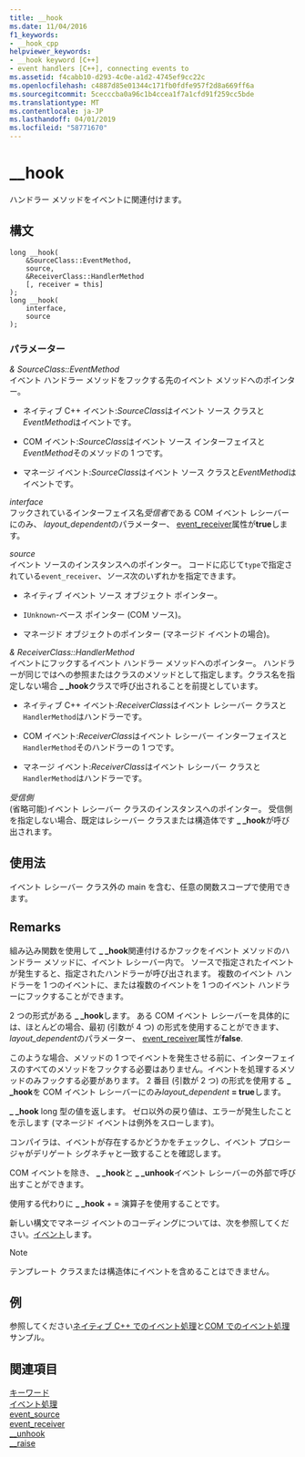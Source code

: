 ```yaml
---
title: __hook
ms.date: 11/04/2016
f1_keywords:
- __hook_cpp
helpviewer_keywords:
- __hook keyword [C++]
- event handlers [C++], connecting events to
ms.assetid: f4cabb10-d293-4c0e-a1d2-4745ef9cc22c
ms.openlocfilehash: c4887d85e01344c171fb0fdfe957f2d8a669ff6a
ms.sourcegitcommit: 5cecccba0a96c1b4ccea1f7a1cfd91f259cc5bde
ms.translationtype: MT
ms.contentlocale: ja-JP
ms.lasthandoff: 04/01/2019
ms.locfileid: "58771670"
---
```

# <a name="hook"></a>__hook

ハンドラー メソッドをイベントに関連付けます。

## <a name="syntax"></a>構文

```
long __hook(
    &SourceClass::EventMethod,
    source,
    &ReceiverClass::HandlerMethod
    [, receiver = this]
);
long __hook(
    interface,
    source
);
```

### <a name="parameters"></a>パラメーター

*& SourceClass::EventMethod*<br/>
イベント ハンドラー メソッドをフックする先のイベント メソッドへのポインター。

- ネイティブ C++ イベント:*SourceClass*はイベント ソース クラスと*EventMethod*はイベントです。

- COM イベント:*SourceClass*はイベント ソース インターフェイスと*EventMethod*そのメソッドの 1 つです。

- マネージ イベント:*SourceClass*はイベント ソース クラスと*EventMethod*はイベントです。

*interface*<br/>
フックされているインターフェイス名*受信者*である COM イベント レシーバーにのみ、 *layout_dependent*のパラメーター、 [event_receiver](../windows/attributes/event-receiver.md)属性が**true**します。

*source*<br/>
イベント ソースのインスタンスへのポインター。 コードに応じて`type`で指定されている`event_receiver`、*ソース*次のいずれかを指定できます。

- ネイティブ イベント ソース オブジェクト ポインター。

- `IUnknown`-ベース ポインター (COM ソース)。

- マネージド オブジェクトのポインター (マネージド イベントの場合)。

*& ReceiverClass::HandlerMethod*<br/>
イベントにフックするイベント ハンドラー メソッドへのポインター。 ハンドラーが同じではへの参照またはクラスのメソッドとして指定します。クラス名を指定しない場合 **_ _hook**クラスで呼び出されることを前提としています。

- ネイティブ C++ イベント:*ReceiverClass*はイベント レシーバー クラスと`HandlerMethod`はハンドラーです。

- COM イベント:*ReceiverClass*はイベント レシーバー インターフェイスと`HandlerMethod`そのハンドラーの 1 つです。

- マネージ イベント:*ReceiverClass*はイベント レシーバー クラスと`HandlerMethod`はハンドラーです。

*受信側*<br/>
(省略可能)イベント レシーバー クラスのインスタンスへのポインター。 受信側を指定しない場合、既定はレシーバー クラスまたは構造体です **_ _hook**が呼び出されます。

## <a name="usage"></a>使用法

イベント レシーバー クラス外の main を含む、任意の関数スコープで使用できます。

## <a name="remarks"></a>Remarks

組み込み関数を使用して **_ _hook**関連付けるかフックをイベント メソッドのハンドラー メソッドに、イベント レシーバー内で。 ソースで指定されたイベントが発生すると、指定されたハンドラーが呼び出されます。 複数のイベント ハンドラーを 1 つのイベントに、または複数のイベントを 1 つのイベント ハンドラーにフックすることができます。

2 つの形式がある **_ _hook**します。 ある COM イベント レシーバーを具体的には、ほとんどの場合、最初 (引数が 4 つ) の形式を使用することができます、 *layout_dependent*のパラメーター、 [event_receiver](../windows/attributes/event-receiver.md)属性が**false**.

このような場合、メソッドの 1 つでイベントを発生させる前に、インターフェイスのすべてのメソッドをフックする必要はありません。イベントを処理するメソッドのみフックする必要があります。 2 番目 (引数が 2 つ) の形式を使用する **_ _hook**を COM イベント レシーバーにのみ*layout_dependent* **= true**します。

**_ _hook** long 型の値を返します。 ゼロ以外の戻り値は、エラーが発生したことを示します (マネージド イベントは例外をスローします)。

コンパイラは、イベントが存在するかどうかをチェックし、イベント プロシージャがデリゲート シグネチャと一致することを確認します。

COM イベントを除き、 **_ _hook**と **_ _unhook**イベント レシーバーの外部で呼び出すことができます。

使用する代わりに **_ _hook** + = 演算子を使用することです。

新しい構文でマネージ イベントのコーディングについては、次を参照してください。[イベント](../extensions/event-cpp-component-extensions.md)します。

> [!NOTE]
> テンプレート クラスまたは構造体にイベントを含めることはできません。

## <a name="example"></a>例

参照してください[ネイティブ C++ でのイベント処理](../cpp/event-handling-in-native-cpp.md)と[COM でのイベント処理](../cpp/event-handling-in-com.md)サンプル。

## <a name="see-also"></a>関連項目

[キーワード](../cpp/keywords-cpp.md)<br/>
[イベント処理](../cpp/event-handling.md)<br/>
[event_source](../windows/attributes/event-source.md)<br/>
[event_receiver](../windows/attributes/event-receiver.md)<br/>
[__unhook](../cpp/unhook.md)<br/>
[__raise](../cpp/raise.md)<br/>
